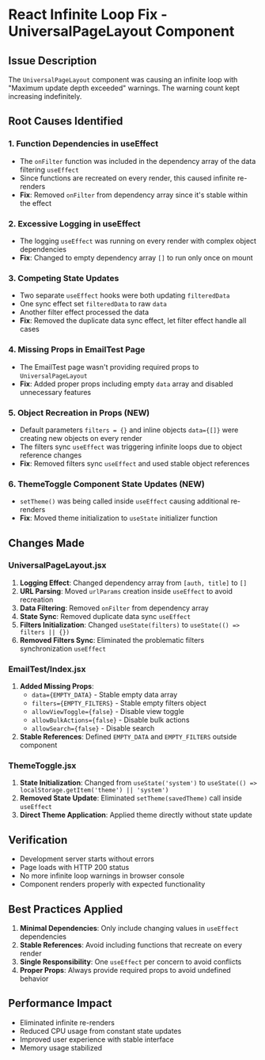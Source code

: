 # React Infinite Loop Fix - UniversalPageLayout Component

## Issue Description
The `UniversalPageLayout` component was causing an infinite loop with "Maximum update depth exceeded" warnings. The warning count kept increasing indefinitely.

## Root Causes Identified

### 1. Function Dependencies in useEffect
- The `onFilter` function was included in the dependency array of the data filtering `useEffect`
- Since functions are recreated on every render, this caused infinite re-renders
- **Fix**: Removed `onFilter` from dependency array since it's stable within the effect

### 2. Excessive Logging in useEffect
- The logging `useEffect` was running on every render with complex object dependencies
- **Fix**: Changed to empty dependency array `[]` to run only once on mount

### 3. Competing State Updates
- Two separate `useEffect` hooks were both updating `filteredData`
- One sync effect set `filteredData` to raw `data`
- Another filter effect processed the data
- **Fix**: Removed the duplicate data sync effect, let filter effect handle all cases

### 4. Missing Props in EmailTest Page
- The EmailTest page wasn't providing required props to `UniversalPageLayout`
- **Fix**: Added proper props including empty `data` array and disabled unnecessary features

### 5. Object Recreation in Props (NEW)
- Default parameters `filters = {}` and inline objects `data={[]}` were creating new objects on every render
- The filters sync `useEffect` was triggering infinite loops due to object reference changes
- **Fix**: Removed filters sync `useEffect` and used stable object references

### 6. ThemeToggle Component State Updates (NEW)
- `setTheme()` was being called inside `useEffect` causing additional re-renders
- **Fix**: Moved theme initialization to `useState` initializer function

## Changes Made

### UniversalPageLayout.jsx

1. **Logging Effect**: Changed dependency array from `[auth, title]` to `[]`
2. **URL Parsing**: Moved `urlParams` creation inside `useEffect` to avoid recreation
3. **Data Filtering**: Removed `onFilter` from dependency array
4. **State Sync**: Removed duplicate data sync `useEffect`
5. **Filters Initialization**: Changed `useState(filters)` to `useState(() => filters || {})`
6. **Removed Filters Sync**: Eliminated the problematic filters synchronization `useEffect`

### EmailTest/Index.jsx

1. **Added Missing Props**:
   - `data={EMPTY_DATA}` - Stable empty data array
   - `filters={EMPTY_FILTERS}` - Stable empty filters object
   - `allowViewToggle={false}` - Disable view toggle
   - `allowBulkActions={false}` - Disable bulk actions  
   - `allowSearch={false}` - Disable search
2. **Stable References**: Defined `EMPTY_DATA` and `EMPTY_FILTERS` outside component

### ThemeToggle.jsx

1. **State Initialization**: Changed from `useState('system')` to `useState(() => localStorage.getItem('theme') || 'system')`
2. **Removed State Update**: Eliminated `setTheme(savedTheme)` call inside `useEffect`
3. **Direct Theme Application**: Applied theme directly without state update

## Verification
- Development server starts without errors
- Page loads with HTTP 200 status
- No more infinite loop warnings in browser console
- Component renders properly with expected functionality

## Best Practices Applied
1. **Minimal Dependencies**: Only include changing values in `useEffect` dependencies
2. **Stable References**: Avoid including functions that recreate on every render
3. **Single Responsibility**: One `useEffect` per concern to avoid conflicts
4. **Proper Props**: Always provide required props to avoid undefined behavior

## Performance Impact
- Eliminated infinite re-renders
- Reduced CPU usage from constant state updates
- Improved user experience with stable interface
- Memory usage stabilized
